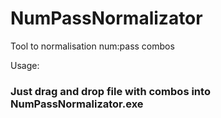 # NumPassNormalizator
Tool to normalisation num:pass combos

Usage:
### Just drag and drop file with combos into NumPassNormalizator.exe
